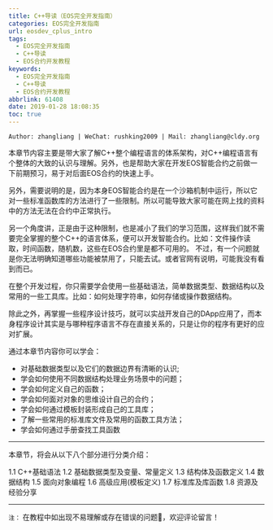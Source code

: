 ```yaml
---
title: C++导读（EOS完全开发指南）
categories: EOS完全开发指南
url: eosdev_cplus_intro
tags:
  - EOS完全开发指南
  - C++导读
  - EOS合约开发教程
keywords:
  - EOS完全开发指南
  - C++导读
  - EOS合约开发教程
abbrlink: 61408
date: 2019-01-28 18:08:35
toc: true
---
```

`Author: zhangliang | WeChat: rushking2009 | Mail: zhangliang@cldy.org`

本章节内容主要是带大家了解C++整个编程语言的体系架构，对C++编程语言有个整体的大致的认识与理解。另外，也是帮助大家在开发EOS智能合约之前做一下前期预习，易于对后面EOS合约的快速上手。

另外，需要说明的是，因为本身EOS智能合约是在一个沙箱机制中运行，所以它对一些标准函数库的方法进行了一些限制。所以可能导致大家可能在网上找的资料中的方法无法在合约中正常执行。

<!-- more -->

另一个角度讲，正是由于这种限制，也是减小了我们的学习范围，这样我们就不需要完全掌握的整个C++的语言体系，便可以开发智能合约。比如：文件操作读取，时间函数，随机数，这些在EOS合约里是都不可用的。 不过，有一个问题就是你无法明确知道哪些功能被禁用了，只能去试。或者官网有说明，可能我没有看到而已。

在整个开发过程，你只需要学会使用一些基础语法，简单数据类型、数据结构以及常用的一些工具库。比如：如何处理字符串，如何存储或操作数据结构。

除此之外，再掌握一些程序设计技巧，就可以实战开发自己的DApp应用了，而本身程序设计其实是与哪种程序语言不存在直接关系的，只是让你的程序有更好的应对扩展。

通过本章节内容你可以学会：

- 对基础数据类型以及它们的数据边界有清晰的认识;
- 学会如何使用不同数据结构处理业务场景中的问题；
- 学会如何定义自己的函数；
- 学会如何面对对象的思维设计自己的合约；
- 学会如何通过模板封装形成自己的工具库；
- 了解一些常用的标准库文件及常用的函数工具方法；
- 学会如何通过手册查找工具函数

----

本章节，将会从以下八个部分进行分类介绍：

1.1 C++基础语法
1.2 基础数据类型及变量、常量定义
1.3 结构体及函数定义
1.4 数据结构
1.5 面向对象编程
1.6 高级应用(模板定义)
1.7 标准库及库函数
1.8 资源及经验分享

----

`注：` 在教程中如出现不易理解或存在错误的问题🐛，欢迎评论留言！